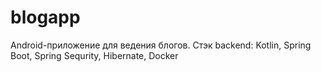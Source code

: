 # blogapp
Android-приложение для ведения блогов. 
Стэк backend: Kotlin, Spring Boot, Spring Sequrity, Hibernate, Docker
